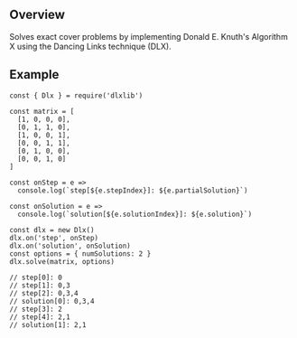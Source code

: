 ## Overview

Solves exact cover problems by implementing Donald E. Knuth's Algorithm X using the Dancing Links technique (DLX).

## Example

```
const { Dlx } = require('dlxlib')

const matrix = [
  [1, 0, 0, 0],
  [0, 1, 1, 0],
  [1, 0, 0, 1],
  [0, 0, 1, 1],
  [0, 1, 0, 0],
  [0, 0, 1, 0]
]

const onStep = e =>
  console.log(`step[${e.stepIndex}]: ${e.partialSolution}`)

const onSolution = e =>
  console.log(`solution[${e.solutionIndex}]: ${e.solution}`)

const dlx = new Dlx()
dlx.on('step', onStep)
dlx.on('solution', onSolution)
const options = { numSolutions: 2 }
dlx.solve(matrix, options)

// step[0]: 0
// step[1]: 0,3
// step[2]: 0,3,4
// solution[0]: 0,3,4
// step[3]: 2
// step[4]: 2,1
// solution[1]: 2,1
```
